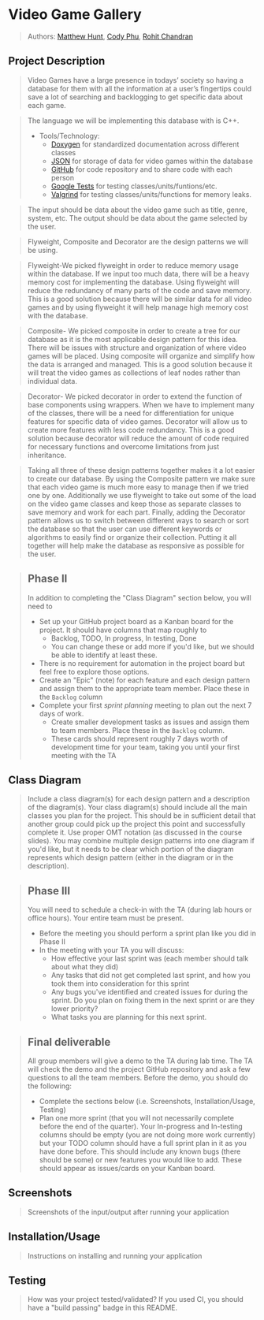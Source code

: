 # Video Game Gallery
 
 > Authors: 
 [Matthew Hunt](https://github.com/coding-cat-cosmo),
 [Cody Phu](https://github.com/codyphu),
 [Rohit Chandran](https://github.com/rchandran7)

## Project Description
> Video Games have a large presence in todays’ society so having a database for them with all the information at a user’s fingertips could save a lot of searching and backlogging to get specific data about each game.

> The language we will be implementing this database with is C++.
> * Tools/Technology:
>   * [Doxygen](https://www.doxygen.nl/index.html) for standardized documentation across different classes
>   * [JSON](https://github.com/nlohmann/json) for storage of data for video games within the database
>   * [GitHub](https://github.com/) for code repository and to share code with each person
>   * [Google Tests](https://github.com/google/googletest) for testing classes/units/funtions/etc.
>   * [Valgrind](https://valgrind.org/) for testing classes/units/functions for memory leaks.

> The input should be data about the video game such as title, genre, system, etc.
The output should be data about the game selected by the user.


> Flyweight, Composite and Decorator are the design patterns we will be using.

> Flyweight-We picked flyweight in order to reduce memory usage within the database. If we input too much data, there will be a heavy memory cost for implementing the database. Using flyweight will reduce the redundancy of many parts of the code and save memory. This is a good solution because there will be similar data for all video games and by using flyweight it will help manage high memory cost with the database.

> Composite- We picked composite in order to create a tree for our database as it is the most applicable design pattern for this idea. There will be issues with structure and organization of where video games will be placed. Using composite will organize and simplify how the data is arranged and managed. This is a good solution because it will treat the video games as collections of leaf nodes rather than individual data.

> Decorator- We picked decorator in order to extend the function of base components using wrappers. When we have to implement many of the classes, there will be a need for differentiation for unique features for specific data of video games. Decorator will allow us to create more features with less code redundancy. This is a good solution because decorator will reduce the amount of code required for necessary functions and overcome limitations from just inheritance.

> Taking all three of these design patterns together makes it a lot easier to create our database. By using the Composite pattern we make sure that each video game is much more easy to manage then if we tried one by one. Additionally we use flyweight to take out some of the load on the video game classes and keep those as separate classes to save memory and work for each part. Finally, adding the Decorator pattern allows us to switch between different ways to search or sort the database so that the user can use different keywords or algorithms to easily find or organize their collection. Putting it all together will help make the database as responsive as possible for the user.


 > ## Phase II
 > In addition to completing the "Class Diagram" section below, you will need to 
 > * Set up your GitHub project board as a Kanban board for the project. It should have columns that map roughly to 
 >   * Backlog, TODO, In progress, In testing, Done
 >   * You can change these or add more if you'd like, but we should be able to identify at least these.
 > * There is no requirement for automation in the project board but feel free to explore those options.
 > * Create an "Epic" (note) for each feature and each design pattern and assign them to the appropriate team member. Place these in the `Backlog` column
 > * Complete your first *sprint planning* meeting to plan out the next 7 days of work.
 >   * Create smaller development tasks as issues and assign them to team members. Place these in the `Backlog` column.
 >   * These cards should represent roughly 7 days worth of development time for your team, taking you until your first meeting with the TA
## Class Diagram
 > Include a class diagram(s) for each design pattern and a description of the diagram(s). Your class diagram(s) should include all the main classes you plan for the project. This should be in sufficient detail that another group could pick up the project this point and successfully complete it. Use proper OMT notation (as discussed in the course slides). You may combine multiple design patterns into one diagram if you'd like, but it needs to be clear which portion of the diagram represents which design pattern (either in the diagram or in the description). 
 
 > ## Phase III
 > You will need to schedule a check-in with the TA (during lab hours or office hours). Your entire team must be present. 
 > * Before the meeting you should perform a sprint plan like you did in Phase II
 > * In the meeting with your TA you will discuss: 
 >   - How effective your last sprint was (each member should talk about what they did)
 >   - Any tasks that did not get completed last sprint, and how you took them into consideration for this sprint
 >   - Any bugs you've identified and created issues for during the sprint. Do you plan on fixing them in the next sprint or are they lower priority?
 >   - What tasks you are planning for this next sprint.

 > ## Final deliverable
 > All group members will give a demo to the TA during lab time. The TA will check the demo and the project GitHub repository and ask a few questions to all the team members. 
 > Before the demo, you should do the following:
 > * Complete the sections below (i.e. Screenshots, Installation/Usage, Testing)
 > * Plan one more sprint (that you will not necessarily complete before the end of the quarter). Your In-progress and In-testing columns should be empty (you are not doing more work currently) but your TODO column should have a full sprint plan in it as you have done before. This should include any known bugs (there should be some) or new features you would like to add. These should appear as issues/cards on your Kanban board. 
 
 ## Screenshots
 > Screenshots of the input/output after running your application
 ## Installation/Usage
 > Instructions on installing and running your application
 ## Testing
 > How was your project tested/validated? If you used CI, you should have a "build passing" badge in this README.
 
